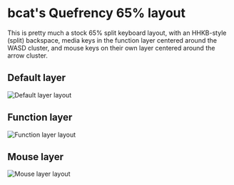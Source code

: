# bcat's Quefrency 65% layout

This is pretty much a stock 65% split keyboard layout, with an HHKB-style
(split) backspace, media keys in the function layer centered around the WASD
cluster, and mouse keys on their own layer centered around the arrow cluster.

## Default layer

![Default layer layout](https://i.imgur.com/3riRFev.png)

## Function layer

![Function layer layout](https://i.imgur.com/fjAbJmy.png)

## Mouse layer

![Mouse layer layout](https://i.imgur.com/lCRDfdp.png)
